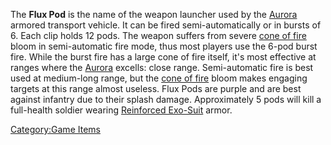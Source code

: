 The **Flux Pod** is the name of the weapon launcher used by the
[Aurora](Aurora.md "wikilink") armored transport vehicle. It can be fired
semi-automatically or in bursts of 6. Each clip holds 12 pods. The
weapon suffers from severe [cone of fire](cone_of_fire.md "wikilink") bloom
in semi-automatic fire mode, thus most players use the 6-pod burst fire.
While the burst fire has a large cone of fire itself, it's most
effective at ranges where the [Aurora](Aurora.md "wikilink") excells: close
range. Semi-automatic fire is best used at medium-long range, but the
[cone of fire](cone_of_fire.md "wikilink") bloom makes engaging targets at
this range almost useless. Flux Pods are purple and are best against
infantry due to their splash damage. Approximately 5 pods will kill a
full-health soldier wearing [Reinforced
Exo-Suit](Reinforced_Exo.$1.md "wikilink") armor.

[Category:Game Items](Category:Game_Items.md "wikilink")
